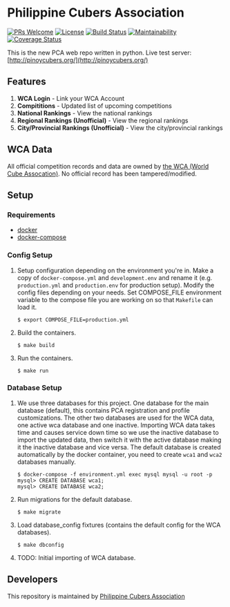 Philippine Cubers Association
===
[![PRs Welcome](https://img.shields.io/badge/PRs-welcome-brightgreen.svg)](http://makeapullrequest.com)
[![License](https://img.shields.io/badge/License-MIT-blue.svg)](https://opensource.org/licenses/MIT)
[![Build Status](https://travis-ci.org/pca/web-backend.svg?branch=master)](https://travis-ci.org/pca/web-backend)
[![Maintainability](https://api.codeclimate.com/v1/badges/7a8887688397d1cbcd06/maintainability)](https://codeclimate.com/github/pca/web-backend/maintainability)
[![Coverage Status](https://coveralls.io/repos/github/pca/web-backend/badge.svg?branch=master)](https://coveralls.io/github/pca/web-backend?branch=master)

This is the new PCA web repo written in python. Live test server: [http://pinoycubers.org/](http://pinoycubers.org/)

## Features

1. **WCA Login** - Link your WCA Account
2. **Compititions** - Updated list of upcoming competitions
3. **National Rankings** - View the national rankings
4. **Regional Rankings (Unofficial)** - View the regional rankings
5. **City/Provincial Rankings (Unofficial)** - View the city/provincial rankings

## WCA Data

All official competition records and data are owned by [the WCA (World Cube Assocation)](https://www.worldcubeassociation.org).
No official record has been tampered/modified.

## Setup

### Requirements

*  [docker](https://www.docker.com/community-edition#/download)
*  [docker-compose](https://docs.docker.com/compose/install/)

### Config Setup

1. Setup configuration depending on the environment you're in. Make a copy of `docker-compose.yml` and `development.env` and rename it (e.g. `production.yml` and `production.env` for production setup). Modify the config files depending on your needs. Set COMPOSE_FILE environment variable to the compose file you are working on so that `Makefile` can load it.

    ```
    $ export COMPOSE_FILE=production.yml
    ```

2. Build the containers.

    ```
    $ make build
    ```

3. Run the containers.

    ```
    $ make run
    ```

### Database Setup

1. We use three databases for this project. One database for the main database (default), this contains PCA registration and profile customizations. The other two databases are used for the WCA data, one active wca database and one inactive. Importing WCA data takes time and causes service down time so we use the inactive database to import the updated data, then switch it with the active database making it the inactive database and vice versa. The default database is created automatically by the docker container, you need to create `wca1` and `wca2` databases manually.

    ```
    $ docker-compose -f environment.yml exec mysql mysql -u root -p
    mysql> CREATE DATABASE wca1;
    mysql> CREATE DATABASE wca2;
    ```

2. Run migrations for the default database.

    ```
    $ make migrate
    ```

3. Load database_config fixtures (contains the default config for the WCA databases).

    ```
    $ make dbconfig
    ```

4. TODO: Initial importing of WCA database.

## Developers

This repository is maintained by [Philippine Cubers Association](https://facebook.com/PhilippineCubersAssociation/)
